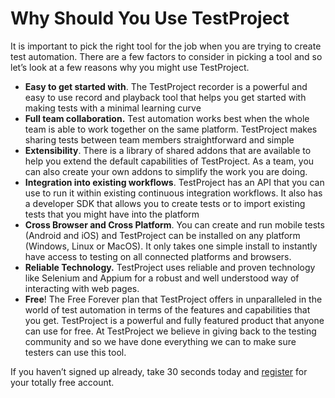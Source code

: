 # Why Should You Use TestProject

It is important to pick the right tool for the job when you are trying to create test automation. There are a few factors to consider in picking a tool and so let’s look at a few reasons why you might use TestProject.

* **Easy to get started with**. The TestProject recorder is a powerful and easy to use record and playback tool that helps you get started with making tests with a minimal learning curve
* **Full team collaboration.** Test automation works best when the whole team is able to work together on the same platform. TestProject makes sharing tests between team members straightforward and simple
* **Extensibility**. There is a library of shared addons that are available to help you extend the default capabilities of TestProject. As a team, you can also create your own addons to simplify the work you are doing.
* **Integration into existing workflows**. TestProject has an API that you can use to run it within existing continuous integration workflows. It also has a developer SDK that allows you to create tests or to import existing tests that you might have into the platform
* **Cross Browser and Cross Platform**. You can create and run mobile tests \(Android and iOS\) and TestProject can be installed on any platform \(Windows, Linux or MacOS\). It only takes one simple install to instantly have access to testing on all connected platforms and browsers.
* **Reliable Technology.** TestProject uses reliable and proven technology like Selenium and Appium for a robust and well understood way of interacting with web pages. 
* **Free**! The Free Forever plan that TestProject offers in unparalleled in the world of test automation in terms of the features and capabilities that you get. TestProject is a powerful and fully featured product that anyone can use for free. At TestProject we believe in giving back to the testing community and so we have done everything we can to make sure testers can use this tool.

  
If you haven’t signed up already, take 30 seconds today and [register](https://app.testproject.io/signup/) for your totally free account.  


